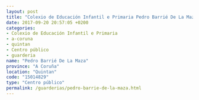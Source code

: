 ```yaml
---
layout: post
title: "Colexio de Educación Infantil e Primaria Pedro Barrié De La Maza"
date: 2017-09-20 20:57:05 +0200
categories:
- Colexio de Educación Infantil e Primaria
- a-coruna
- quintan
- Centro público
- guarderia
name: "Pedro Barrié De La Maza"
province: "A Coruña"
location: "Quintan"
code: "15014829"
type: "Centro público"
permalink: /guarderias/pedro-barrie-de-la-maza.html
---
```

